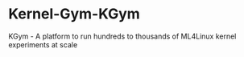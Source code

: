# Kernel-Gym-KGym
KGym - A platform to run hundreds to thousands of ML4Linux kernel experiments at scale
